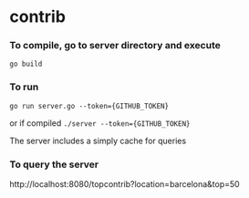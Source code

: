 # contrib

### To compile, go  to server directory and execute
``` go build ```

### To run
``` go run server.go --token={GITHUB_TOKEN} ```

or if compiled
``` ./server --token={GITHUB_TOKEN} ```

The server includes a simply cache for queries

### To query the server
http://localhost:8080/topcontrib?location=barcelona&top=50
